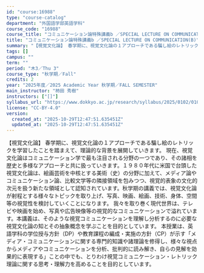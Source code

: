```yaml
---
id: "course:16988"
type: "course-catalog"
department: "外国語学部英語学科"
course_code: "16988"
course_title: "コミュニケーション論特殊講義b ／SPECIAL LECTURE ON COMMUNICATION(B)"
title: "コミュニケーション論特殊講義b ／SPECIAL LECTURE ON COMMUNICATION(B)"
summary: "【視覚文化論】 春学期に、視覚文化論の１アプローチである騙し絵のレトリックを学習したことを踏まえて、理論的な背景を展開していきます。 現在、視覚文化論はコミュニケーション学で最も注目される分野の一つであり、その諸相を歴史と多様なアプローチと…"
tags: []
campus: ""
term: ""
period: "木3／Thu 3"
course_type: "秋学期／Fall"
credits: 2
year: "2025年度／2025 Academic Year 秋学期／FALL SEMESTER"
main_instructor: "柿田 秀樹"
instructors: ["[]"]
syllabus_url: "https://www.dokkyo.ac.jp/research/syllabus/2025/0102/0102_16988_ja_JP.html"
license: "CC-BY-4.0"
version:
  created_at: "2025-10-29T12:47:51.635451Z"
  updated_at: "2025-10-29T12:47:51.635451Z"
---
```

【視覚文化論】 春学期に、視覚文化論の１アプローチである騙し絵のレトリックを学習したことを踏まえて、理論的な背景を展開していきます。 現在、視覚文化論はコミュニケーション学で最も注目される分野の一つであり、その諸相を歴史と多様なアプローチと共に扱っていきます。１９８０年代に米国で台頭した視覚文化論は、絵画芸術を中核とする美術（史）の分野に加えて、メディア論やコミュニケーション論、比較文学等の隣接領域を包みつつ、視覚的表象の文化的次元を扱う新たな領域として認知されています。秋学期の講義では、視覚文化論が射程とする様々なトピックを取り上げ、写真、映画、絵画、技術、身体、空間等の視覚性を検討していくことになります。 我々を取り巻く現代世界は、テレビや映画を始め、写真や広告映像等の視覚的なコミュニケーションで溢れています。本講義は、そのような視覚コミュニケーションを理解し分析するのに必要な視覚文化論の知とその抽象概念を学ぶことを目的としています。 本授業は、英語学科の学位授与方針（DP）や教育課程の編成・実施の方針（CP）が示す「メディア・コミュニケーションに関する専門的知識や諸理論を修得し、様々な視点からメディアやコミュニケーションを分析、批判的に読み解き、自らの見解を効果的に表現する」ことの中でも、とりわけ視覚コミュニケーション・レトリック理論に関する思考・理解力を高めることを目的としています。
